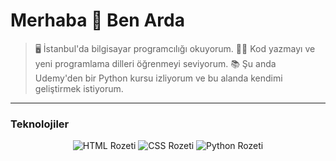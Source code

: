 # Merhaba 👋 Ben Arda
> 🖥️ İstanbul'da bilgisayar programcılığı okuyorum.
> 👨‍💻 Kod yazmayı ve yeni programlama dilleri öğrenmeyi seviyorum.
> 📚 Şu anda Udemy'den bir Python kursu izliyorum ve bu alanda kendimi geliştirmek istiyorum.

---

### Teknolojiler

<p align="center">
  <img src="https://img.shields.io/badge/-HTML-E34F26?logo=html&logoColor=EABB1F" alt="HTML Rozeti" />
  <img src="https://img.shields.io/badge/-CSS-663399?logo=css&logoColor=EABB1F" alt="CSS Rozeti" />
  <img src="https://img.shields.io/badge/-PYTHON-030301?logo=python&logoColor=EABB1F" alt="Python Rozeti" />
</p>
